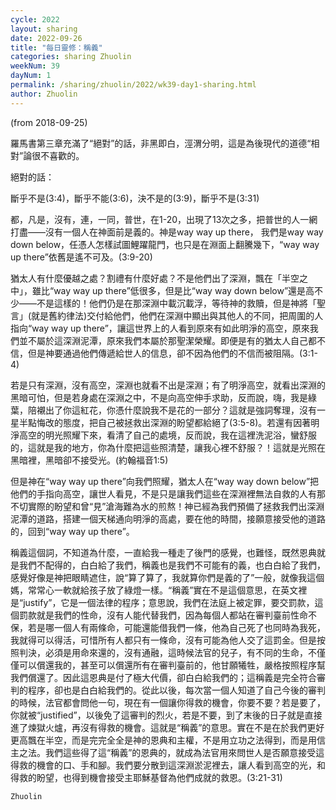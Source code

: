 ```yaml
---
cycle: 2022
layout: sharing
date: 2022-09-26
title: "每日靈修：稱義"
categories: sharing Zhuolin
weekNum: 39
dayNum: 1
permalink: /sharing/zhuolin/2022/wk39-day1-sharing.html
author: Zhuolin
---
```

(from 2018-09-25)

羅馬書第三章充滿了“絕對”的話，非黑即白，涇渭分明，這是為後現代的道德“相對”論很不喜歡的。

絕對的話：

斷乎不是(3:4)，斷乎不能(3:6)，決不是的(3:9)，斷乎不是(3:31)  

都，凡是，沒有，連，一同，普世，在1-20，出現了13次之多，把普世的人一網打盡——沒有一個人在神面前是義的。神是way way up there， 我們是way way down below，任憑人怎樣試圖鯉躍龍門，也只是在淵面上翻騰幾下，“way way up there”依舊是遙不可及。(3:9-20)  

猶太人有什麼優越之處？割禮有什麼好處？不是他們出了深淵，飄在「半空之中」，雖比“way way up there”低很多，但是比“way way down below”還是高不少——不是這樣的！他們仍是在那深淵中載沉載浮，等待神的救贖，但是神將「聖言」(就是舊約律法)交付給他們，他們在深淵中顯出與其他人的不同，把周圍的人指向“way way up there”，讓這世界上的人看到原來有如此明淨的高空，原來我們並不屬於這深淵泥潭，原來我們本屬於那聖潔榮耀。即便是有的猶太人自己都不信，但是神要通過他們傳遞給世人的信息，卻不因為他們的不信而被阻隔。(3:1-4)  

若是只有深淵，沒有高空，深淵也就看不出是深淵；有了明淨高空，就看出深淵的黑暗可怕，但是若身處在深淵之中，不是向高空伸手求助，反而說，嗨，我是綠葉，陪襯出了你這紅花，你憑什麼說我不是花的一部分？這就是強詞奪理，沒有一星半點悔改的態度，把自己被拯救出深淵的盼望都給絕了(3:5-8)。若還有因著明淨高空的明光照耀下來，看清了自己的處境，反而說，我在這裡洗泥浴，蠻舒服的，這就是我的地方，你為什麼把這些照清楚，讓我心裡不舒服？！這就是光照在黑暗裡，黑暗卻不接受光。(約翰福音1:5)  

但是神在“way way up there”向我們照耀，猶太人在“way way down below”把他們的手指向高空，讓世人看見，不是只是讓我們這些在深淵裡無法自救的人有那不切實際的盼望和曾“見”滄海難為水的煎熬！神已經為我們預備了拯救我們出深淵泥潭的道路，搭建一個天梯通向明淨的高處，要在他的時間，接願意接受他的道路的，回到“way way up there”。  

稱義這個詞，不知道為什麼，一直給我一種走了後門的感覺，也難怪，既然恩典就是我們不配得的，白白給了我們，稱義也是我們不可能有的義，也白白給了我們，感覺好像是神把眼睛遮住，說“算了算了，我就算你們是義的了”一般，就像我這個媽，常常心一軟就給孩子放了綠燈一樣。“稱義”實在不是這個意思，在英文裡是“justify”，它是一個法律的程序；意思說，我們在法庭上被定罪，要交罰款，這個罰款就是我們的性命，沒有人能代替我們，因為每個人都站在審判臺前性命不保，若是哪一個人有兩條命，可能還能借我們一條，他為自己死了也同時為我死，我就得可以得活，可惜所有人都只有一條命，沒有可能為他人交了這罰金。但是按照判決，必須是用命來還的，沒有通融，這時候法官的兒子，有不同的生命，不僅僅可以償還我的，甚至可以償還所有在審判臺前的，他甘願犧牲，嚴格按照程序幫我們償還了。因此這恩典是付了極大代價，卻白白給我們的；這稱義是完全符合審判的程序，卻也是白白給我們的。從此以後，每次當一個人知道了自己今後的審判的時候，法官都會問他一句，現在有一個讓你得救的機會，你要不要？若是要了，你就被“justified”，以後免了這審判的烈火，若是不要，到了末後的日子就是直接進了煉獄火爐，再沒有得救的機會。這就是“稱義”的意思。實在不是在於我們更好更高飄在半空，而是完完全全是神的恩典和主權，不是用立功之法得到，而是用信主之法。我們這些得了這“稱義”的恩典的，就成為法官用來問世人是否願意接受這得救的機會的口、手和腳。我們要分散到這深淵淤泥裡去，讓人看到高空的光，和得救的盼望，也得到機會接受主耶穌基督為他們成就的救恩。(3:21-31)  

`Zhuolin`
